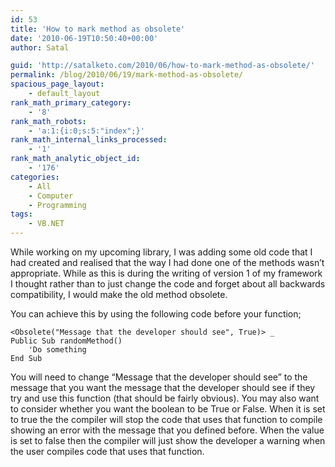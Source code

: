 ```yaml
---
id: 53
title: 'How to mark method as obsolete'
date: '2010-06-19T10:50:40+00:00'
author: Satal

guid: 'http://satalketo.com/2010/06/how-to-mark-method-as-obsolete/'
permalink: /blog/2010/06/19/mark-method-as-obsolete/
spacious_page_layout:
    - default_layout
rank_math_primary_category:
    - '8'
rank_math_robots:
    - 'a:1:{i:0;s:5:"index";}'
rank_math_internal_links_processed:
    - '1'
rank_math_analytic_object_id:
    - '176'
categories:
    - All
    - Computer
    - Programming
tags:
    - VB.NET
---
```


While working on my upcoming library, I was adding some old code that I had created and realised that the way I had done one of the methods wasn’t appropriate. While as this is during the writing of version 1 of my framework I thought rather than to just change the code and forget about all backwards compatibility, I would make the old method obsolete.

You can achieve this by using the following code before your function;

```vbnet
<Obsolete("Message that the developer should see", True)> _
Public Sub randomMethod()
    'Do something
End Sub
```

You will need to change “Message that the developer should see” to the message that you want the message that the developer should see if they try and use this function (that should be fairly obvious). You may also want to consider whether you want the boolean to be True or False. When it is set to true the the compiler will stop the code that uses that function to compile showing an error with the message that you defined before. When the value is set to false then the compiler will just show the developer a warning when the user compiles code that uses that function.